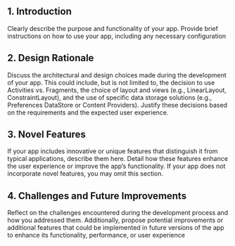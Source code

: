 ## 1. Introduction

Clearly describe the purpose and functionality of your app. Provide brief
instructions on how to use your app, including any necessary configuration

## 2. Design Rationale

Discuss the architectural and design choices made during the
development of your app. This could include, but is not limited to, the decision to use
Activities vs. Fragments, the choice of layout and views (e.g., LinearLayout,
ConstraintLayout), and the use of specific data storage solutions (e.g., Preferences
DataStore or Content Providers). Justify these decisions based on the requirements and
the expected user experience.

## 3. Novel Features

If your app includes innovative or unique features that distinguish it
from typical applications, describe them here. Detail how these features enhance the
user experience or improve the app’s functionality. If your app does not incorporate
novel features, you may omit this section.

## 4. Challenges and Future Improvements

Reflect on the challenges encountered during
the development process and how you addressed them. Additionally, propose potential
improvements or additional features that could be implemented in future versions of
the app to enhance its functionality, performance, or user experience